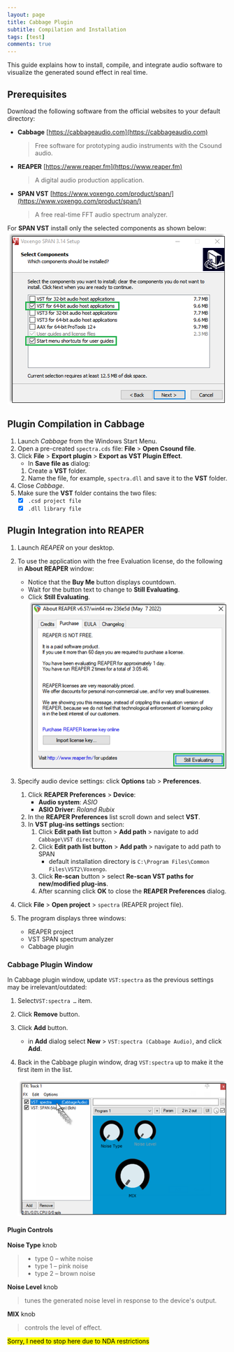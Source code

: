 ```yaml
---
layout: page
title: Cabbage Plugin
subtitle: Compilation and Installation
tags: [test]
comments: true
---
```

This guide explains how to install, compile, and integrate audio software to visualize the generated sound effect in real time.

## Prerequisites

Download the following software from the official websites to your default directory:
- **Cabbage** [https://cabbageaudio.com](https://cabbageaudio.com)  
   > Free software for prototyping audio instruments with the Csound audio.  
- **REAPER**  [https://www.reaper.fm](https://www.reaper.fm)  
   > A digital audio production application.
- **SPAN VST** [https://www.voxengo.com/product/span/](https://www.voxengo.com/product/span/)  
   > A free real-time FFT audio spectrum analyzer.

For **SPAN VST** install only the selected components as shown below:
![SPAN setup](/assets/img/SPAN_setup.png)

## Plugin Compilation in Cabbage

1. Launch _Cabbage_ from the Windows Start Menu. 
2. Open a pre-created `spectra.сds` file: **File** > **Open Csound file**. 
3. Click **File** > **Export plugin** > **Export as VST Plugin Effect**.    
   - In **Save file as** dialog:      
    1. Create a **VST** folder.  
    2. Name the file, for example, `spectra.dll` and save it to the **VST** folder.
7. Close _Cabbage_.
8. Make sure the **VST** folder contains the two files:  
   - [x] `.csd project file`  
   - [x] `.dll library file`

## Plugin Integration into REAPER

1. Launch _REAPER_ on your desktop.
2. To use the application with the free Evaluation license, do the following in **About REAPER** window:
   - Notice that the **Buy Me** button displays countdown. 
   - Wait for the button text to change to **Still Evaluating**.
   - Click **Still Evaluating**.  
   ![REAPER license button](/assets/img/REAPER_license.png)

3. Specify audio device settings: click **Options** tab > **Preferences**.  
   1. Click **REAPER Preferences** > **Device**:
      - **Audio system**: _ASIO_
      - **ASIO Driver**: _Roland Rubix_ 
   2. In the **REAPER Preferences** list scroll down and select **VST**.
   3. In **VST plug-ins settings** section:
      1. Click **Edit path list** button > **Add path** > navigate to add `Cabbage\VST directory`.
      2. Click **Edit path list button** > **Add path** > navigate to add path to SPAN   
          - default installation directory is `C:\Program Files\Common Files\VST2\Voxengo`.
      4. Click **Re-scan** button > select **Re-scan VST paths for new/modified plug-ins**.
      5. After scanning click **OK** to close the **REAPER Preferences** dialog.
4. Click **File** > **Open project** > `spectra` (REAPER project file).
5. The program displays three windows:  
    - REAPER project
    - VST SPAN spectrum analyzer
    - Cabbage plugin

### Cabbage Plugin Window

In Cabbage plugin window, update `VST:spectra` as the previous settings may be irrelevant/outdated:
1. Select`VST:spectra …` item.
2. Click **Remove** button.
3. Click **Add** button.
   - in **Add** dialog select **New** > `VST:spectra (Cabbage Audio)`, and click **Add**.  
4. Back in the Cabbage plugin window, drag `VST:spectra` up to make it the first item in the list.

   ![drag item up](/assets/img/Cabbage_drag.png)

#### Plugin Controls

**Noise Type** knob   
> - type 0 – white noise
> - type 1 – pink noise
> - type 2 – brown noise

**Noise Level** knob   
> tunes the generated noise level in response to the device's output.

**MIX** knob   
> controls the level of effect.

<mark>Sorry, I need to stop here due to NDA restrictions</mark>
